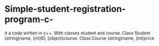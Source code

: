 # Simple-student-registration-program-c-
It a code wirtten in c++. With classes student and course. Class Student (string)name, (int)ID, (object)course. Class Course (string)name, (int)price
